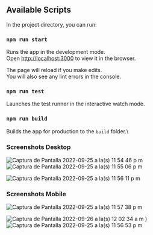 
## Available Scripts

In the project directory, you can run:

### `npm run start`

Runs the app in the development mode.\
Open [http://localhost:3000](http://localhost:3000) to view it in the browser.

The page will reload if you make edits.\
You will also see any lint errors in the console.

### `npm run test`

Launches the test runner in the interactive watch mode.

### `npm run build`

Builds the app for production to the `build` folder.\


### Screenshots Desktop
![Captura de Pantalla 2022-09-25 a la(s) 11 54 46 p m](https://user-images.githubusercontent.com/1226913/192325430-9717e0f9-f301-4e72-9040-ff419c7473df.png)
![Captura de Pantalla 2022-09-25 a la(s) 11 55 06 p m](https://user-images.githubusercontent.com/1226913/192325445-9029ab31-16a8-41d9-88f8-4d913668e761.png)

![Captura de Pantalla 2022-09-25 a la(s) 11 56 11 p m](https://user-images.githubusercontent.com/1226913/192325464-03b71ca2-9ed9-443c-a3a7-80c2ee03165e.png)


### Screenshots Mobile 
![Captura de Pantalla 2022-09-25 a la(s) 11 57 38 p m](https://user-images.githubusercontent.com/1226913/192325531-97626f48-56fc-4f97-8a6f-f9751d3f7272.png)


![Captura de Pantalla 2022-09-26 a la(s) 12 02 34 a m](https://user-images.githubusercontent.com/1226913/192325573-b623c379-c1a7-4557-9215-8d9285014e0d.png)
)
![Captura de Pantalla 2022-09-25 a la(s) 11 56 53 p m](https://user-images.githubusercontent.com/1226913/192325999-989a799b-0305-42ef-bf85-1ccaeefe4c9f.png)





